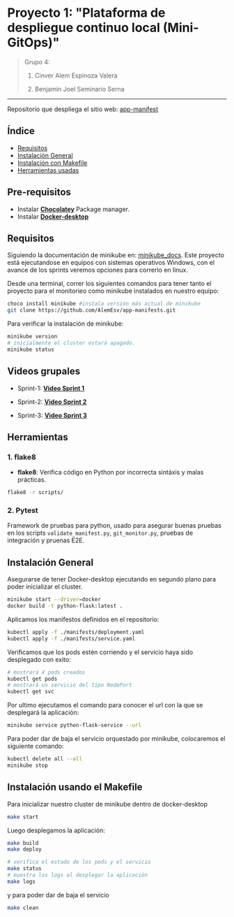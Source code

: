 # Proyecto 1: "Plataforma de despliegue continuo local (Mini-GitOps)"

> Grupo 4:
>
> 1. Cinver Alem Espinoza Valera
>
> 2. Benjamin Joel Seminario Serna
>
---

Repositorio que despliega el sitio web: [app-manifest](https://github.com/AlemEsv/app-manifests)

## Índice

- [Requisitos](#requisitos)
- [Instalación General](#instalación-general)
- [Instalación con Makefile](#instalación-usando-el-makefile)
- [Herramientas usadas](#herramientas)

## Pre-requisitos

- Instalar [**Chocolatey**](https://chocolatey.org/) Package manager.
- Instalar [**Docker-desktop**](https://docs.docker.com/desktop/setup/install/windows-install/)
## Requisitos

Siguiendo la documentación de minikube en: [minikube_docs](https://minikube.sigs.k8s.io/docs/).
Este proyecto está ejecutandose en equipos con sistemas operativos Windows, con el avance de los sprints veremos opciones para correrlo en linux.

Desde una terminal, correr los siguientes comandos para tener tanto el proyecto para el monitorieo como minikube instalados en nuestro equipo:

```bash
choco install minikube #instala versión más actual de minikube
git clone https://github.com/AlemEsv/app-manifests.git
```

Para verificar la instalación de minikube:

```bash
minikube version
# inicialmente el cluster estará apagado.
minikube status
```

## Videos grupales

- Sprint-1: [**Video Sprint 1**](https://drive.google.com/file/d/1-30PtTELNW6knPTHX6XkzuL55M5NAowj/view?usp=sharing)

- Sprint-2: [**Video Sprint 2**](https://drive.google.com/drive/folders/17LHca0hkqFgUesVOaw6JTp_Z-2xtlv5w)

- Sprint-3: [**Video Sprint 3**](https://drive.google.com/drive/folders/17LHca0hkqFgUesVOaw6JTp_Z-2xtlv5w)

## Herramientas

### 1. flake8

* **flake8**: Verifica código en Python por incorrecta sintáxis y malas prácticas.

```bash
flake8 -r scripts/
```

### 2. Pytest

Framework de pruebas para python, usado para asegurar buenas pruebas en los scripts `validate_manifest.py`, `git_monitor.py`, pruebas de integración y pruenas E2E.

## Instalación General

Asegurarse de tener Docker-desktop ejecutando en segundo plano para poder inicializar el cluster.

```bash
minikube start --driver=docker
docker build -t python-flask:latest .
```

Aplicamos los manifestos definidos en el repositorio:

```bash
kubectl apply -f ./manifests/deployment.yaml
kubectl apply -f ./manifests/service.yaml
```

Verificamos que los pods estén corriendo y el servicio haya sido desplegado con exito:

```bash
# mostrará 4 pods creados
kubectl get pods
# mostrará un servicio del tipo NodePort
kubectl get svc
```

Por ultimo ejecutamos el comando para conocer el url con la que se desplegará la aplicación:

```bash
minikube service python-flask-service --url
```

Para poder dar de baja el servicio orquestado por minikube, colocaremos el siguiente comando:

```bash
kubectl delete all --all
minikube stop
```

## Instalación usando el Makefile

Para inicializar nuestro cluster de minikube dentro de docker-desktop
```bash
make start
```
Luego desplegamos la aplicación:
```bash
make build
make deploy

# verifica el estado de los pods y el servicio
make status
# muestra los logs al desplegar la aplicación
make logs
```
y para poder dar de baja el servicio
```bash
make clean
```
